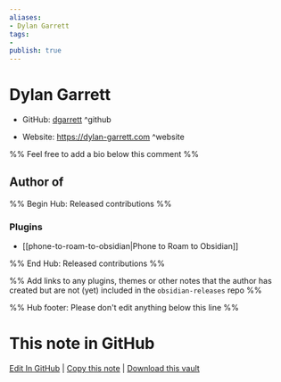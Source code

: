 ```yaml
---
aliases:
- Dylan Garrett
tags:
- 
publish: true
---
```


# Dylan Garrett

- GitHub: [dgarrett](https://github.com/dgarrett/) ^github
<!-- - Discord: `@` ^discord-->
- Website: <https://dylan-garrett.com> ^website
<!-- - [[Publish sites|Publish site]]: ^publish-->

%% Feel free to add a bio below this comment %%


## Author of

%% Begin Hub: Released contributions %%
### Plugins
- [[phone-to-roam-to-obsidian|Phone to Roam to Obsidian]]

%% End Hub: Released contributions %%

%% Add links to any plugins, themes or other notes that the author has created but are not (yet) included in the `obsidian-releases` repo %%

<!--
### Unlisted plugins
-->

<!--
### Others
-->

<!--
## Sponsor this author

- [[GitHub sponsors]]: [Sponsor @dgarrett on GitHub Sponsors](https://github.com/sponsors/dgarrett) ^github-sponsor
- [[Buy me a coffee]]: ^buy-me-a-coffee
- [[PayPal]]: ^paypal
- [[Patreon]]: ^patreon

-->

<!--
## Follow this author

- [[YouTube Channels|On YouTube]]: ^youtube
- Twitter: ^twitter
- ...
-->

%% Hub footer: Please don't edit anything below this line %%

# This note in GitHub

<span class="git-footer">[Edit In GitHub](https://github.dev/obsidian-community/obsidian-hub/blob/main/01%20-%20Community/People/dgarrett.md "git-hub-edit-note") | [Copy this note](https://raw.githubusercontent.com/obsidian-community/obsidian-hub/main/01%20-%20Community/People/dgarrett.md "git-hub-copy-note") | [Download this vault](https://github.com/obsidian-community/obsidian-hub/archive/refs/heads/main.zip "git-hub-download-vault") </span>

